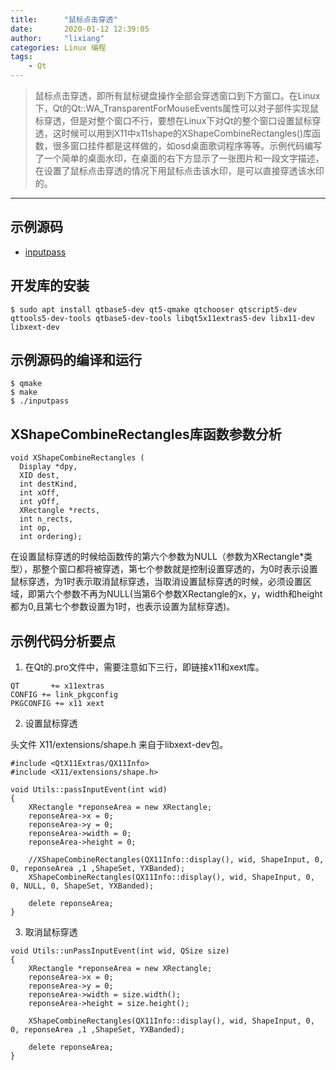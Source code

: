 ```yaml
---
title:      "鼠标点击穿透"
date:       2020-01-12 12:39:05
author:     "lixiang"
categories: Linux 编程
tags:
    - Qt
---
```


> 鼠标点击穿透，即所有鼠标键盘操作全部会穿透窗口到下方窗口。在Linux下，Qt的Qt::WA_TransparentForMouseEvents属性可以对子部件实现鼠标穿透，但是对整个窗口不行，要想在Linux下对Qt的整个窗口设置鼠标穿透，这时候可以用到X11中x11shape的XShapeCombineRectangles()库函数，很多窗口挂件都是这样做的，如osd桌面歌词程序等等。示例代码编写了一个简单的桌面水印，在桌面的右下方显示了一张图片和一段文字描述，在设置了鼠标点击穿透的情况下用鼠标点击该水印，是可以直接穿透该水印的。

---

## 示例源码
- [inputpass](https://github.com/eightplus/examples/tree/master/code/Qt/inputpass)

## 开发库的安装
`$ sudo apt install qtbase5-dev qt5-qmake qtchooser qtscript5-dev qttools5-dev-tools qtbase5-dev-tools libqt5x11extras5-dev libx11-dev libxext-dev`

## 示例源码的编译和运行
```
$ qmake
$ make
$ ./inputpass
```

## XShapeCombineRectangles库函数参数分析
```
void XShapeCombineRectangles (
  Display *dpy,
  XID dest,
  int destKind,
  int xOff,
  int yOff,
  XRectangle *rects,
  int n_rects,
  int op,
  int ordering);
```
在设置鼠标穿透的时候给函数传的第六个参数为NULL（参数为XRectangle*类型），那整个窗口都将被穿透，第七个参数就是控制设置穿透的，为0时表示设置鼠标穿透，为1时表示取消鼠标穿透，当取消设置鼠标穿透的时候，必须设置区域，即第六个参数不再为NULL(当第6个参数XRectangle的x，y，width和height都为0,且第七个参数设置为1时，也表示设置为鼠标穿透)。

## 示例代码分析要点

  1. 在Qt的.pro文件中，需要注意如下三行，即链接x11和xext库。
  ```
  QT       += x11extras
  CONFIG += link_pkgconfig
  PKGCONFIG += x11 xext
  ```
  2. 设置鼠标穿透

  头文件 X11/extensions/shape.h 来自于libxext-dev包。

  ```
  #include <QtX11Extras/QX11Info>
  #include <X11/extensions/shape.h>

  void Utils::passInputEvent(int wid)
  {
      XRectangle *reponseArea = new XRectangle;
      reponseArea->x = 0;
      reponseArea->y = 0;
      reponseArea->width = 0;
      reponseArea->height = 0;

      //XShapeCombineRectangles(QX11Info::display(), wid, ShapeInput, 0, 0, reponseArea ,1 ,ShapeSet, YXBanded);
      XShapeCombineRectangles(QX11Info::display(), wid, ShapeInput, 0, 0, NULL, 0, ShapeSet, YXBanded);

      delete reponseArea;
  }
  ```

  3. 取消鼠标穿透
  ```
  void Utils::unPassInputEvent(int wid, QSize size)
  {
      XRectangle *reponseArea = new XRectangle;
      reponseArea->x = 0;
      reponseArea->y = 0;
      reponseArea->width = size.width();
      reponseArea->height = size.height();

      XShapeCombineRectangles(QX11Info::display(), wid, ShapeInput, 0, 0, reponseArea ,1 ,ShapeSet, YXBanded);

      delete reponseArea;
  }
  ```
